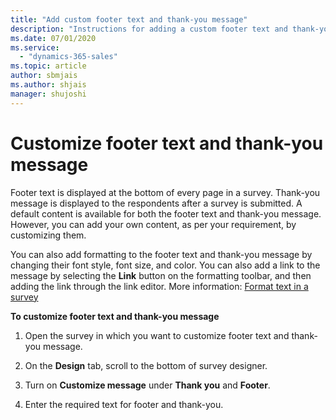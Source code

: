 ```yaml
---
title: "Add custom footer text and thank-you message"
description: "Instructions for adding a custom footer text and thank-you message in a survey created with Customer Voice."
ms.date: 07/01/2020
ms.service:
  - "dynamics-365-sales"
ms.topic: article
author: sbmjais
ms.author: shjais
manager: shujoshi
---
```


# Customize footer text and thank-you message

Footer text is displayed at the bottom of every page in a survey. Thank-you message is displayed to the respondents after a survey is submitted. A default content is available for both the footer text and thank-you message. However, you can add your own content, as per your requirement, by customizing them.

You can also add formatting to the footer text and thank-you message by changing their font style, font size, and color. You can also add a link to the message by selecting the **Link** button on the formatting toolbar, and then adding the link through the link editor. More information: [Format text in a survey](survey-text-format.md)

**To customize footer text and thank-you message**

1. Open the survey in which you want to customize footer text and thank-you message.

2. On the **Design** tab, scroll to the bottom of survey designer. 

3. Turn on **Customize message** under **Thank you** and **Footer**.

3. Enter the required text for footer and thank-you.


